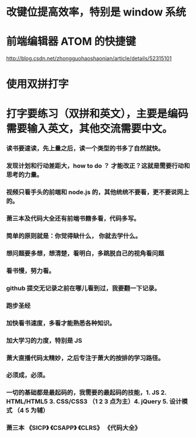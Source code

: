 # 改键位提高效率，特别是 window 系统
# 前端编辑器 ATOM 的快捷键
http://blog.csdn.net/zhongguohaoshaonian/article/details/52315101
# 使用双拼打字
# 打字要练习（双拼和英文），主要是编码需要输入英文，其他交流需要中文。
### 读书要速读，先上量之后，读一个类型的书多了自然就快。
### 发现计划和行动差距大，how to do ？ 才能改正？这就是需要行动和思考的力量。
### 视频只看手头的前端和 node.js 的，其他统统不要看，更不要说网上的。
### 萧三本及代码大全还有前端书籍多看，代码多写。
### 简单的原则就是：你觉得缺什么， 你就去学什么。
### 想问题要多想，想清楚，看明白，多跳脱自己的视角看问题
### 看书慢，努力看。
### github 提交无记录之前在哪儿看到过，我要翻一下记录。
### 跑步圣经
### 加快看书速度，多看才能熟悉各种知识。
### 加大学习的力度，特别是 JS
### 萧大直播代码太精妙，之后专注于萧大的按排的学习路径。
### 必须成，必须。
### 一切的基础都是最起码的，我需要的最起码的技能，1. JS 2. HTML/HTML5 3. CSS/CSS3 （1 2 3 点为主）4. jQuery 5. 设计模式 （4 5 为辅）
### 萧三本 《SICP》 《CSAPP》 《CLRS》 《代码大全》
